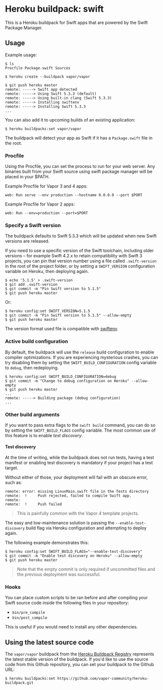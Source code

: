 # Heroku buildpack: swift

This is a Heroku buildpack for Swift apps that are powered by the Swift Package Manager.

## Usage

Example usage:

```shell
$ ls
Procfile Package.swift Sources

$ heroku create --buildpack vapor/vapor

$ git push heroku master
remote: -----> Swift app detected
remote: -----> Using Swift 5.3.3 (default)
remote: -----> Using built-in clang (Swift 5.3.3)
remote: -----> Installing swiftenv
remote: -----> Installing Swift 5.3.3
...
```

You can also add it to upcoming builds of an existing application:

```shell
$ heroku buildpacks:set vapor/vapor
```

The buildpack will detect your app as Swift if it has a `Package.swift` file in
the root.

### Procfile

Using the Procfile, you can set the process to run for your web server. Any
binaries built from your Swift source using swift package manager will
be placed in your $PATH.

Example Procfile for Vapor 3 and 4 apps:

```
web: Run serve --env production --hostname 0.0.0.0 --port $PORT
```

Example Procfile for Vapor 2 apps:

```
web: Run --env=production --port=$PORT
```

### Specify a Swift version

The buildpack defaults to Swift 5.3.3 which will be updated when new Swift versions are released.

If you need to use a specific version of the Swift toolchain, including older versions – for example Swift 4.2.x to retain compatibility with Swift 3 projects, you can pin that version number using a file called `.swift-version` in the root of the project folder, or by setting a `SWIFT_VERSION` configuration variable on Heroku, then deploying again. 

```shell
$ echo '5.1.5' > .swift-version
$ git add .swift-version
$ git commit -m "Pin Swift version to 5.1.5"
$ git push heroku master
```

Or:

```shell
$ heroku config:set SWIFT_VERSION=5.1.5
$ git commit -m "Pin Swift version to 5.1.5" --allow-empty
$ git push heroku master
```

The version format used file is compatible with [swiftenv](http://github.com/kylef/swiftenv).

### Active build configuration

By default, the buildpack will use the `release` build configuration to enable compiler optimizations. If you are experiencing mysterious crashes, you can try disabling them by setting the `SWIFT_BUILD_CONFIGURATION` config variable to `debug`, then redeploying.

```shell
$ heroku config:set SWIFT_BUILD_CONFIGURATION=debug
$ git commit -m "Change to debug configuration on Heroku" --allow-empty
$ git push heroku master
...
remote: -----> Building package (debug configuration)
...
```

### Other build arguments

If you want to pass extra flags to the `swift build` command, you can do so by setting the `SWIFT_BUILD_FLAGS` config variable. The most common use of this feature is to enable _test discovery_. 

#### Test discovery

At the time of writing, while the buildpack does not run tests, having a test manifest or enabling test discovery is mandatory if your project has a test target.

Without either of those, your deployment will fail with an obscure error, such as:

    remote: error: missing LinuxMain.swift file in the Tests directory
    remote:  !     Push rejected, failed to compile Swift app.
    remote: 
    remote:  !     Push failed

> This is painfully common with the Vapor 4 template projects.

The easy and low-maintenance solution is passing the `--enable-test-discovery` build flag via Heroku configuration and attempting to deploy again.

The following example demonstrates this:

```shell
$ heroku config:set SWIFT_BUILD_FLAGS="--enable-test-discovery"
$ git commit -m "Enable test discovery on Heroku" --allow-empty
$ git push heroku master
```

> Note that the empty commit is only required if uncommitted files and the previous deployment was successful.

### Hooks

You can place custom scripts to be ran before and after compiling your Swift
source code inside the following files in your repository:

- `bin/pre_compile`
- `bin/post_compile`

This is useful if you would need to install any other dependencies.

## Using the latest source code

The `vapor/vapor` buildpack from the [Heroku Buildpack Registry](https://devcenter.heroku.com/articles/buildpack-registry) represents the latest stable version of the buildpack. If you'd like to use the source code from this Github repository, you can set your buildpack to the Github URL:

```shell
$ heroku buildpacks:set https://github.com/vapor-community/heroku-buildpack.git
```
